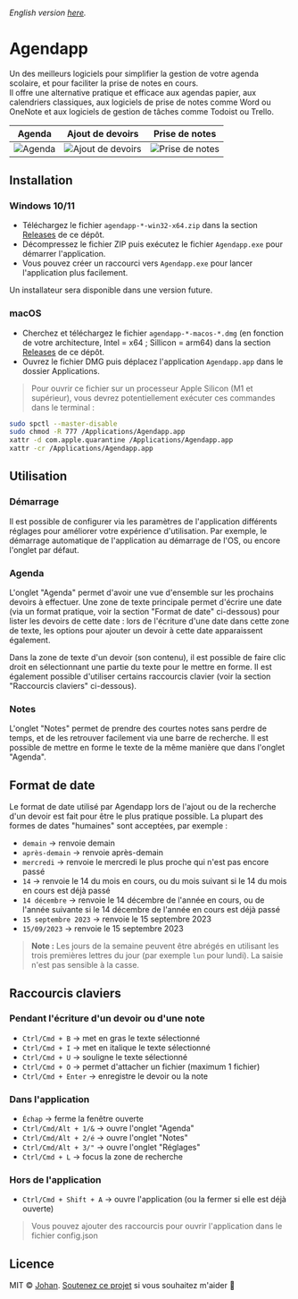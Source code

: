 ###### English version [here](https://github.com/johan-perso/agendapp/blob/main/README-en.md).

# Agendapp

Un des meilleurs logiciels pour simplifier la gestion de votre agenda scolaire, et pour faciliter la prise de notes en cours.  
Il offre une alternative pratique et efficace aux agendas papier, aux calendriers classiques, aux logiciels de prise de notes comme Word ou OneNote et aux logiciels de gestion de tâches comme Todoist ou Trello.

Agenda                     |  Ajout de devoirs         |  Prise de notes
:-------------------------:|:-------------------------:|:-------------------------:
![Agenda](https://github.com/johan-perso/agendapp/assets/41506568/12826aae-18d3-473d-ae95-39656e8171cd)  |  ![Ajout de devoirs](https://github.com/johan-perso/agendapp/assets/41506568/12b19067-32b3-421d-ac3b-2b4c15f6e410) | ![Prise de notes](https://github.com/johan-perso/agendapp/assets/41506568/a69931a3-7fc1-4683-a7ed-491658ec322e)

## Installation

### Windows 10/11

* Téléchargez le fichier `agendapp-*-win32-x64.zip` dans la section [Releases](https://github.com/johan-perso/agendapp/releases/latest) de ce dépôt.
* Décompressez le fichier ZIP puis exécutez le fichier `Agendapp.exe` pour démarrer l'application.
* Vous pouvez créer un raccourci vers `Agendapp.exe` pour lancer l'application plus facilement.

Un installateur sera disponible dans une version future.

### macOS

* Cherchez et téléchargez le fichier `agendapp-*-macos-*.dmg` (en fonction de votre architecture, Intel = x64 ; Sillicon = arm64) dans la section [Releases](https://github.com/johan-perso/agendapp/releases/latest) de ce dépôt.
* Ouvrez le fichier DMG puis déplacez l'application `Agendapp.app` dans le dossier Applications.

> Pour ouvrir ce fichier sur un processeur Apple Silicon (M1 et supérieur), vous devrez potentiellement exécuter ces commandes dans le terminal :

```bash
sudo spctl --master-disable
sudo chmod -R 777 /Applications/Agendapp.app
xattr -d com.apple.quarantine /Applications/Agendapp.app
xattr -cr /Applications/Agendapp.app
```

## Utilisation

### Démarrage

Il est possible de configurer via les paramètres de l'application différents réglages pour améliorer votre expérience d'utilisation. Par exemple, le démarrage automatique de l'application au démarrage de l'OS, ou encore l'onglet par défaut.

### Agenda

L'onglet "Agenda" permet d'avoir une vue d'ensemble sur les prochains devoirs à effectuer. Une zone de texte principale permet d'écrire une date (via un format pratique, voir la section "Format de date" ci-dessous) pour lister les devoirs de cette date : lors de l'écriture d'une date dans cette zone de texte, les options pour ajouter un devoir à cette date apparaissent également.

Dans la zone de texte d'un devoir (son contenu), il est possible de faire clic droit en sélectionnant une partie du texte pour le mettre en forme. Il est également possible d'utiliser certains raccourcis clavier (voir la section "Raccourcis claviers" ci-dessous).

### Notes

L'onglet "Notes" permet de prendre des courtes notes sans perdre de temps, et de les retrouver facilement via une barre de recherche. Il est possible de mettre en forme le texte de la même manière que dans l'onglet "Agenda".

## Format de date

Le format de date utilisé par Agendapp lors de l'ajout ou de la recherche d'un devoir est fait pour être le plus pratique possible. La plupart des formes de dates "humaines" sont acceptées, par exemple :

* `demain` → renvoie demain
* `après-demain` → renvoie après-demain
* `mercredi` → renvoie le mercredi le plus proche qui n'est pas encore passé
* `14` → renvoie le 14 du mois en cours, ou du mois suivant si le 14 du mois en cours est déjà passé
* `14 décembre` → renvoie le 14 décembre de l'année en cours, ou de l'année suivante si le 14 décembre de l'année en cours est déjà passé
* `15 septembre 2023` → renvoie le 15 septembre 2023
* `15/09/2023` → renvoie le 15 septembre 2023

> **Note :** Les jours de la semaine peuvent être abrégés en utilisant les trois premières lettres du jour (par exemple `lun` pour lundi). La saisie n'est pas sensible à la casse.

## Raccourcis claviers

### Pendant l'écriture d'un devoir ou d'une note

* `Ctrl/Cmd + B` → met en gras le texte sélectionné
* `Ctrl/Cmd + I` → met en italique le texte sélectionné
* `Ctrl/Cmd + U` → souligne le texte sélectionné
* `Ctrl/Cmd + O` → permet d'attacher un fichier (maximum 1 fichier)
* `Ctrl/Cmd + Enter` → enregistre le devoir ou la note

### Dans l'application

* `Échap` → ferme la fenêtre ouverte
* `Ctrl/Cmd/Alt + 1/&` → ouvre l'onglet "Agenda"
* `Ctrl/Cmd/Alt + 2/é` → ouvre l'onglet "Notes"
* `Ctrl/Cmd/Alt + 3/"` → ouvre l'onglet "Réglages"
* `Ctrl/Cmd + L` → focus la zone de recherche

### Hors de l'application

* `Ctrl/Cmd + Shift + A` → ouvre l'application (ou la fermer si elle est déjà ouverte)
> Vous pouvez ajouter des raccourcis pour ouvrir l'application dans le fichier config.json

## Licence

MIT © [Johan](https://johanstick.fr). [Soutenez ce projet](https://johanstick.fr/#donate) si vous souhaitez m'aider 💙
